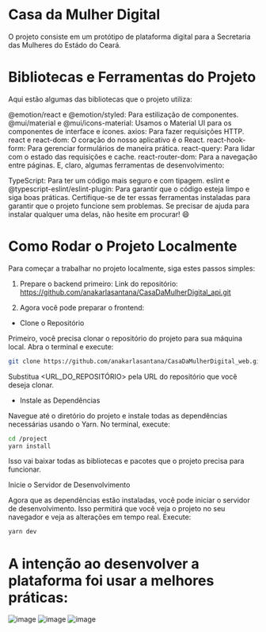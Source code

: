 # Casa da Mulher Digital
O projeto consiste em um protótipo de plataforma digital para a Secretaria das Mulheres do Estádo do Ceará.

# Bibliotecas e Ferramentas do Projeto
Aqui estão algumas das bibliotecas que o projeto utiliza:

@emotion/react e @emotion/styled: Para estilização de componentes.
@mui/material e @mui/icons-material: Usamos o Material UI para os componentes de interface e ícones.
axios: Para fazer requisições HTTP.
react e react-dom: O coração do nosso aplicativo é o React.
react-hook-form: Para gerenciar formulários de maneira prática.
react-query: Para lidar com o estado das requisições e cache.
react-router-dom: Para a navegação entre páginas.
E, claro, algumas ferramentas de desenvolvimento:

TypeScript: Para ter um código mais seguro e com tipagem.
eslint e @typescript-eslint/eslint-plugin: Para garantir que o código esteja limpo e siga boas práticas.
Certifique-se de ter essas ferramentas instaladas para garantir que o projeto funcione sem problemas. Se precisar de ajuda para instalar qualquer uma delas, não hesite em procurar! 😄

# Como Rodar o Projeto Localmente
Para começar a trabalhar no projeto localmente, siga estes passos simples:

1) Prepare o backend primeiro:
Link do repositório: https://github.com/anakarlasantana/CasaDaMulherDigital_api.git

2) Agora você pode preparar o frontend:
- Clone o Repositório

Primeiro, você precisa clonar o repositório do projeto para sua máquina local. Abra o terminal e execute:

```bash
git clone https://github.com/anakarlasantana/CasaDaMulherDigital_web.git
```
Substitua <URL_DO_REPOSITÓRIO> pela URL do repositório que você deseja clonar.

- Instale as Dependências

Navegue até o diretório do projeto e instale todas as dependências necessárias usando o Yarn. No terminal, execute:

```bash
cd /project
yarn install
```
Isso vai baixar todas as bibliotecas e pacotes que o projeto precisa para funcionar.

Inicie o Servidor de Desenvolvimento

Agora que as dependências estão instaladas, você pode iniciar o servidor de desenvolvimento. Isso permitirá que você veja o projeto no seu navegador e veja as alterações em tempo real. Execute:

```bash
yarn dev
```
# A intenção ao desenvolver a plataforma foi usar a melhores práticas:
![image](https://github.com/user-attachments/assets/ead7c12b-60f0-4a51-ae3c-e11a50b4a565)
![image](https://github.com/user-attachments/assets/da9d05cc-3e9e-4b20-8955-911f7347cbee)
![image](https://github.com/user-attachments/assets/585259d4-4289-4331-93c9-8fa88f30764f)


